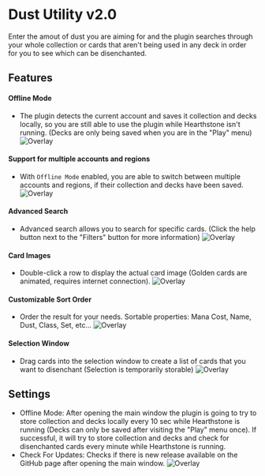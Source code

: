 # Dust Utility v2.0
Enter the amout of dust you are aiming for and the plugin searches through your whole collection or cards that aren't being used in any deck in order for you to see which can be disenchanted.

## Features
#### Offline Mode
- The plugin detects the current account and saves it collection and decks locally, so you are still able to use the plugin while Hearthstone isn't running. (Decks are only being saved when you are in the "Play" menu)
![Overlay](https://i.imgur.com/O8LwlTT.png)

#### Support for multiple accounts and regions
- With `Offline Mode` enabled, you are able to switch between multiple accounts and regions, if their collection and decks have been saved.
![Overlay](https://i.imgur.com/dXi0p5h.png)

#### Advanced Search
- Advanced search allows you to search for specific cards. (Click the help button next to the "Filters" button for more information)
![Overlay](https://i.imgur.com/ZhVga8b.png)

#### Card Images
- Double-click a row to display the actual card image (Golden cards are animated, requires internet connection).
![Overlay](https://i.imgur.com/iaV9Zhg.png)

#### Customizable Sort Order
- Order the result for your needs. Sortable properties: Mana Cost, Name, Dust, Class, Set, etc...
![Overlay](https://i.imgur.com/awgZcx8.png)

#### Selection Window
- Drag cards into the selection window to create a list of cards that you want to disenchant (Selection is temporarily storable)
![Overlay](https://i.imgur.com/fr2cZzm.png)


## Settings
* Offline Mode: After opening the main window the plugin is going to try to store collection and decks locally every 10 sec while Hearthstone is running (Decks can only be saved after visiting the "Play" menu once). If successful, it will try to store collection and decks and check for disenchanted cards every minute while Hearthstone is running.
* Check For Updates: Checks if there is new release available on the GitHub page after opening the main window.
![Overlay](https://i.imgur.com/FWou7M5.png)
